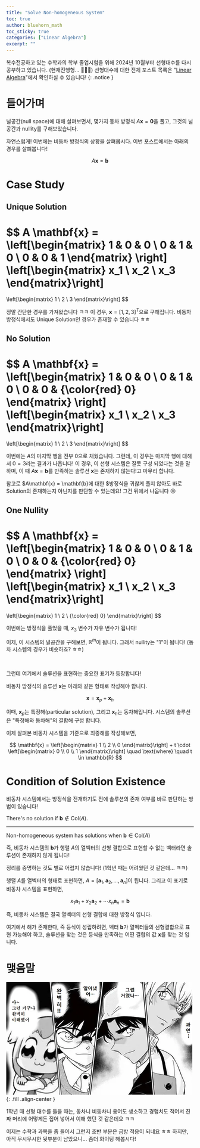 ```yaml
---
title: "Solve Non-homogeneous System"
toc: true
author: bluehorn_math
toc_sticky: true
categories: ["Linear Algebra"]
excerpt: ""
---
```


복수전공하고 있는 수학과의 학부 졸업시험을 위해 2024년 10월부터 선형대수를 다시 공부하고 있습니다. (현재진행형... 🏃‍♂️‍➡️) 선형대수에 대한 전체 포스트 목록은 "[Linear Algebra](/categories/linear-algebra)"에서 확인하실 수 있습니다!
{: .notice }

# 들어가며

널공간(null space)에 대해 살펴보면서, 몇가지 동차 방정식 $A\mathbf{x} = \mathbf{0}$을 풀고, 그것의 널공간과 nullity를 구해보았습니다.

자연스럽게! 이번에는 비동차 방정식의 상황을 살펴봅시다. 이번 포스트에서는 아래의 경우를 살펴봅니다!

$$
A \mathbf{x} = \mathbf{b}
$$

# Case Study

## Unique Solution

$$
A \mathbf{x} =
\left[\begin{matrix}
1 & 0 & 0 \\
0 & 1 & 0 \\
0 & 0 & 1
\end{matrix}
\right]
\left[\begin{matrix}
  x_1 \\
  x_2 \\
  x_3
\end{matrix}\right]
=
\left[\begin{matrix}
  1 \\
  2 \\
  3
\end{matrix}\right]
$$

정말 간단한 경우를 가져왔습니다 ㅋㅋ 이 경우, $\mathbf{x} = [1, 2, 3]^T$으로 구해집니다. 비동차 방정식에서도 Unique Solution인 경우가 존재할 수 있습니다 ㅎㅎ

## No Solution

$$
A \mathbf{x} =
\left[\begin{matrix}
1 & 0 & 0 \\
0 & 1 & 0 \\
0 & 0 & {\color{red} 0}
\end{matrix}
\right]
\left[\begin{matrix}
  x_1 \\
  x_2 \\
  x_3
\end{matrix}\right]
=
\left[\begin{matrix}
  1 \\
  2 \\
  3
\end{matrix}\right]
$$

이번에는 $A$의 마지막 행을 전부 0으로 채웠습니다. 그런데, 이 경우는 마지막 행에 대해서 $0 = 3$라는 결과가 나옵니다! 이 경우, 이 선형 시스템은 잘못 구성 되었다는 것을 말하며, 이 때 $A \mathbf{x} = \mathbf{b}$를 만족하는 솔루션 $\mathbf{x}$는 존재하지 않는다!고 마무리 합니다.

참고로 $A\mathbf{x} = \mathbf{b}에 대한 $방정식을 귀찮게 풀지 않아도 바로 Solution의 존재하는지 아닌지를 판단할 수 있는데요! 그건 뒤에서 나옵니다 😛

## One Nullity

$$
A \mathbf{x} =
\left[\begin{matrix}
1 & 0 & 0 \\
0 & 1 & 0 \\
0 & 0 & {\color{red} 0}
\end{matrix}
\right]
\left[\begin{matrix}
  x_1 \\
  x_2 \\
  x_3
\end{matrix}\right]
=
\left[\begin{matrix}
  1 \\
  2 \\
  {\color{red} 0}
\end{matrix}\right]
$$

이번에는 방정식을 풀었을 때, $x_3$ 변수가 자유 변수가 됩니다!

이제, 이 시스템의 널공간을 구해보면, $\mathbb{R}^m$이 됩니다. 그래서 nullity는 "1"이 됩니다! (동차 시스템의 경우가 비슷하죠? ㅎㅎ)

<br/>

그런데 여기에서 솔루션을 표현하는 중요한 표기가 등장합니다!

비동차 방정식의 솔루션 $\mathbf{x}$는 아래와 같은 형태로 작성해야 합니다.

<div class="definition" markdown="1">

$$
\mathbf{x} = \mathbf{x}_p + \mathbf{x}_h
$$

</div>

이때, $\mathbf{x}_p$는 특정해(particular solution), 그리고 $\mathbf{x}_h$는 동차해입니다. 시스템의 솔루션은 "특정해와 동차해"의 결합해 구성 합니다.

이제 살펴본 비동차 시스템을 기준으로 최종해를 작성해보면,

$$
\mathbf{x} =
\left[\begin{matrix}
  1 \\
  2 \\
  0
\end{matrix}\right]
+
t \cdot \left[\begin{matrix}
  0 \\
  0 \\
  1
\end{matrix}\right]
\quad \text{where} \quad t \in \mathbb{R}
$$


# Condition of Solution Existence

비동차 시스템에서는 방정식을 전개하기도 전에 솔루션의 존재 여부를 바로 판단하는 방법이 있습니다!

<div class="theorem" markdown="1">

There's no solution if $\mathbf{b} \notin \text{Col}(A)$.

<hr/>

Non-homogeneous system has solutions when $\mathbf{b} \in \text{Col}(A)$

</div>

즉, 비동차 시스템의 $\mathbf{b}$가 행렬 $A$의 열벡터의 선형 결합으로 표현할 수 없는 벡터라면 솔루션이 존재하지 않게 됩니다!

정리를 증명하는 것도 별로 어렵지 않습니다! (1학년 때는 어려웠던 것 같은데... ㅋㅋ)

<div class="proof" markdown="1">

행렬 $A$를 열벡터의 형태로 표현하면, $A = [\mathbf{a}_1, \mathbf{a}_2, \dots, \mathbf{a}_n]$이 됩니다. 그리고 이 표기로 비동차 시스템을 표현하면,

$$
x_1 \mathbf{a}_1  + x_2 \mathbf{a}_2  + \cdots
x_n \mathbf{a}_n  = \mathbf{b}
$$

즉, 비동차 시스템은 결국 열벡터의 선형 결합에 대한 방정식 입니다.

여기에서 해가 존재한다, 즉 등식이 성립하려면, 벡터 $\mathbf{b}$가 열벡터들의 선형결합으로 표현 가능해야 하고, 솔루션을 찾는 것은 등식을 만족하는 어떤 결합의 값 $\mathbf{x}$를 찾는 것 입니다.

</div>

# 맺음말

![](/images/meme/perfect-understand.png){: .fill .align-center }

1학년 때 선형 대수를 들을 때는, 동차니 비동차니 용어도 생소하고 경험치도 적어서 진짜 머리에 어떻게든 집어 넣어서 이해 했던 것 같은데요 ㅋㅋ

이제는 수학과 과목을 좀 들어서 그런지 초반 부분은 금방 적응이 되네요 ㅎㅎ 하지만, 아직 무시무시한 뒷부분이 남았으니... 좀더 화이팅 해봅시다!

